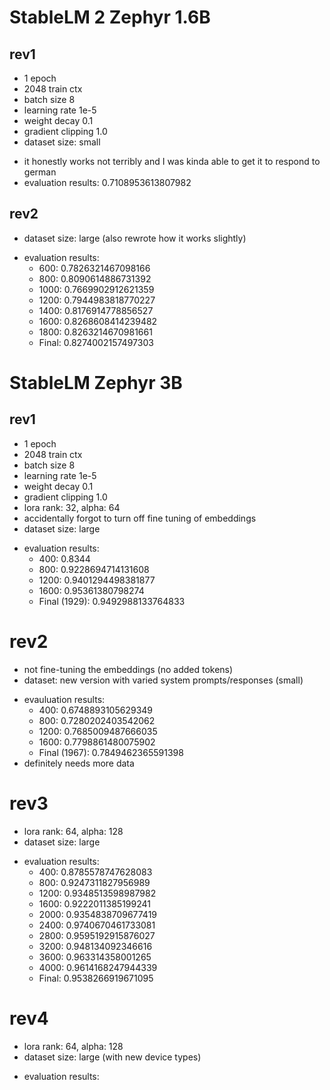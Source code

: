 # StableLM 2 Zephyr 1.6B
## rev1
- 1 epoch
- 2048 train ctx
- batch size 8
- learning rate 1e-5
- weight decay 0.1
- gradient clipping 1.0
- dataset size: small
+ it honestly works not terribly and I was kinda able to get it to respond to german
+ evaluation results: 0.7108953613807982

## rev2
- dataset size: large (also rewrote how it works slightly)
+ evaluation results: 
  - 600: 0.7826321467098166
  - 800: 0.8090614886731392
  - 1000: 0.7669902912621359
  - 1200: 0.7944983818770227
  - 1400: 0.8176914778856527
  - 1600: 0.8268608414239482
  - 1800: 0.8263214670981661
  - Final: 0.8274002157497303

# StableLM Zephyr 3B
## rev1
- 1 epoch
- 2048 train ctx
- batch size 8
- learning rate 1e-5
- weight decay 0.1
- gradient clipping 1.0
- lora rank: 32, alpha: 64
- accidentally forgot to turn off fine tuning of embeddings
- dataset size: large
+ evaluation results:
  - 400: 0.8344
  - 800: 0.9228694714131608
  - 1200: 0.9401294498381877
  - 1600: 0.95361380798274
  - Final (1929): 0.9492988133764833

# rev2
- not fine-tuning the embeddings (no added tokens)
- dataset: new version with varied system prompts/responses (small)
+ evauluation results:
  - 400: 0.6748893105629349
  - 800: 0.7280202403542062
  - 1200: 0.7685009487666035
  - 1600: 0.7798861480075902
  - Final (1967): 0.7849462365591398
+ definitely needs more data

# rev3
- lora rank: 64, alpha: 128
- dataset size: large 
+ evaluation results:
  - 400: 0.8785578747628083
  - 800: 0.9247311827956989
  - 1200: 0.9348513598987982
  - 1600: 0.9222011385199241
  - 2000: 0.9354838709677419
  - 2400: 0.9740670461733081
  - 2800: 0.9595192915876027
  - 3200: 0.948134092346616
  - 3600: 0.963314358001265
  - 4000: 0.9614168247944339
  - Final: 0.9538266919671095

# rev4
- lora rank: 64, alpha: 128
- dataset size: large (with new device types)
+ evaluation results: